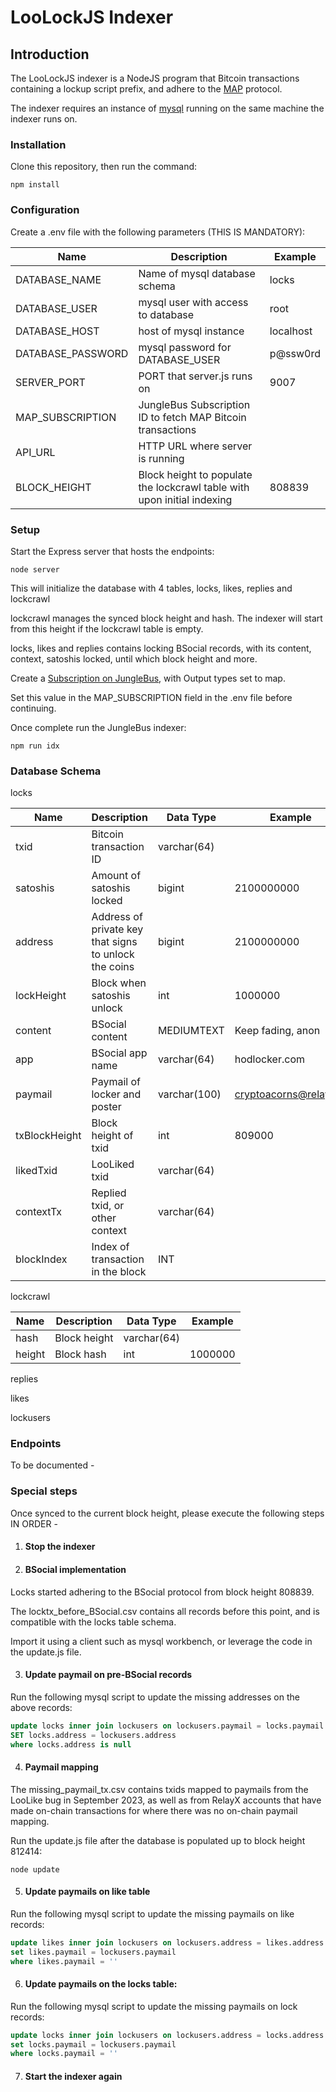 # LooLockJS Indexer

## Introduction

The LooLockJS indexer is a NodeJS program that Bitcoin transactions containing a lockup script prefix, and adhere to the [MAP](https://map.sv) protocol.

The indexer requires an instance of [mysql](https://www.mysql.com/) running on the same machine the indexer runs on.

### Installation

Clone this repository, then run the command:

```npm install```

### Configuration

Create a .env file with the following parameters (THIS IS MANDATORY):

| Name | Description | Example |
| ----------- | ----------- | ----------- |
| DATABASE_NAME | Name of mysql database schema | locks |
| DATABASE_USER | mysql user with access to database | root |
| DATABASE_HOST | host of mysql instance | localhost |
| DATABASE_PASSWORD | mysql password for DATABASE_USER | p@ssw0rd |
| SERVER_PORT | PORT that server.js runs on | 9007 |
| MAP_SUBSCRIPTION | JungleBus Subscription ID to fetch MAP Bitcoin transactions | |
| API_URL | HTTP URL where server is running | |
| BLOCK_HEIGHT | Block height to populate the lockcrawl table with upon initial indexing | 808839 | 

### Setup

Start the Express server that hosts the endpoints:

```node server```

This will initialize the database with 4 tables, locks, likes, replies and lockcrawl

lockcrawl manages the synced block height and hash. The indexer will start from this height if the lockcrawl table is empty.

locks, likes and replies contains locking BSocial records, with its content, context, satoshis locked, until which block height and more.

Create a [Subscription on JungleBus](https://junglebus.gorillapool.io/junglebus/subscriptions), with Output types set to map.

Set this value in the MAP_SUBSCRIPTION field in the .env file before continuing.

Once complete run the JungleBus indexer:

```npm run idx```

### Database Schema

locks

| Name | Description | Data Type | Example |
| ----------- | ----------- | ----------- | ----------- |
| txid | Bitcoin transaction ID | varchar(64) |  |
| satoshis | Amount of satoshis locked | bigint | 2100000000 |
| address | Address of private key that signs to unlock the coins | bigint | 2100000000 |
| lockHeight | Block when satoshis unlock | int | 1000000 |
| content | BSocial content | MEDIUMTEXT | Keep fading, anon |
| app | BSocial app name | varchar(64) | hodlocker.com |
| paymail | Paymail of locker and poster | varchar(100) | cryptoacorns@relayx.io |
| txBlockHeight | Block height of txid | int | 809000 |
| likedTxid | LooLiked txid | varchar(64) | |
| contextTx | Replied txid, or other context | varchar(64) | |
| blockIndex | Index of transaction in the block | INT | |

lockcrawl

| Name | Description | Data Type | Example |
| ----------- | ----------- | ----------- | ----------- |
| hash | Block height | varchar(64) |  |
| height | Block hash | int | 1000000 |

replies

likes

lockusers

### Endpoints

To be documented -

### Special steps

Once synced to the current block height, please execute the following steps IN ORDER -

1. #### Stop the indexer

2. #### BSocial implementation

Locks started adhering to the BSocial protocol from block height 808839.

The locktx_before_BSocial.csv contains all records before this point, and is compatible with the locks table schema.

Import it using a client such as mysql workbench, or leverage the code in the update.js file.

3. #### Update paymail on pre-BSocial records

Run the following mysql script to update the missing addresses on the above records:

```sql
update locks inner join lockusers on lockusers.paymail = locks.paymail 
SET locks.address = lockusers.address
where locks.address is null
```

4. #### Paymail mapping

The missing_paymail_tx.csv contains txids mapped to paymails from the LooLike bug in September 2023, as well as from RelayX accounts that have made on-chain transactions for where there was no on-chain paymail mapping.

Run the update.js file after the database is populated up to block height 812414:

```node update```

5. #### Update paymails on like table

Run the following mysql script to update the missing paymails on like records:

```sql
update likes inner join lockusers on lockusers.address = likes.address
set likes.paymail = lockusers.paymail
where likes.paymail = ''
```

6. #### Update paymails on the locks table:

Run the following mysql script to update the missing paymails on lock records:

```sql
update locks inner join lockusers on lockusers.address = locks.address
set locks.paymail = lockusers.paymail
where locks.paymail = ''
```

7. #### Start the indexer again
